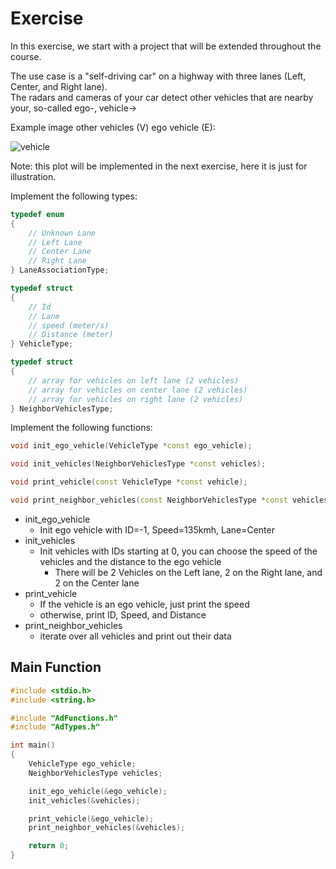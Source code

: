 # Exercise

In this exercise, we start with a project that will be extended throughout the course.

The use case is a "self-driving car" on a highway with three lanes (Left, Center, and Right lane).  
The radars and cameras of your car detect other vehicles that are nearby your, so-called ego-, vehicle->

Example image other vehicles (V) ego vehicle (E):

![vehicle](../../media/vehicle->png)

Note: this plot will be implemented in the next exercise, here it is just for illustration.

Implement the following types:

```cpp
typedef enum
{
    // Unknown Lane
    // Left Lane
    // Center Lane
    // Right Lane
} LaneAssociationType;

typedef struct
{
    // Id
    // Lane
    // speed (meter/s)
    // Distance (meter)
} VehicleType;

typedef struct
{
    // array for vehicles on left lane (2 vehicles)
    // array for vehicles on center lane (2 vehicles)
    // array for vehicles on right lane (2 vehicles)
} NeighborVehiclesType;
```

Implement the following functions:

```cpp
void init_ego_vehicle(VehicleType *const ego_vehicle);

void init_vehicles(NeighborVehiclesType *const vehicles);

void print_vehicle(const VehicleType *const vehicle);

void print_neighbor_vehicles(const NeighborVehiclesType *const vehicles);
```

- init_ego_vehicle
  - Init ego vehicle with ID=-1, Speed=135kmh, Lane=Center
- init_vehicles
  - Init vehicles with IDs starting at 0, you can choose the speed of the vehicles and the distance to the ego vehicle
    - There will be 2 Vehicles on the Left lane, 2 on the Right lane, and 2 on the Center lane
- print_vehicle
  - If the vehicle is an ego vehicle, just print the speed
  - otherwise, print ID, Speed, and Distance
- print_neighbor_vehicles
  - iterate over all vehicles and print out their data

## Main Function

```cpp
#include <stdio.h>
#include <string.h>

#include "AdFunctions.h"
#include "AdTypes.h"

int main()
{
    VehicleType ego_vehicle;
    NeighborVehiclesType vehicles;

    init_ego_vehicle(&ego_vehicle);
    init_vehicles(&vehicles);

    print_vehicle(&ego_vehicle);
    print_neighbor_vehicles(&vehicles);

    return 0;
}
```
